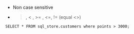 - Non case sensitive
- > , < , >= , <=, != (equal <>)

```
SELECT * FROM sql_store.customers where points > 3000;
```
